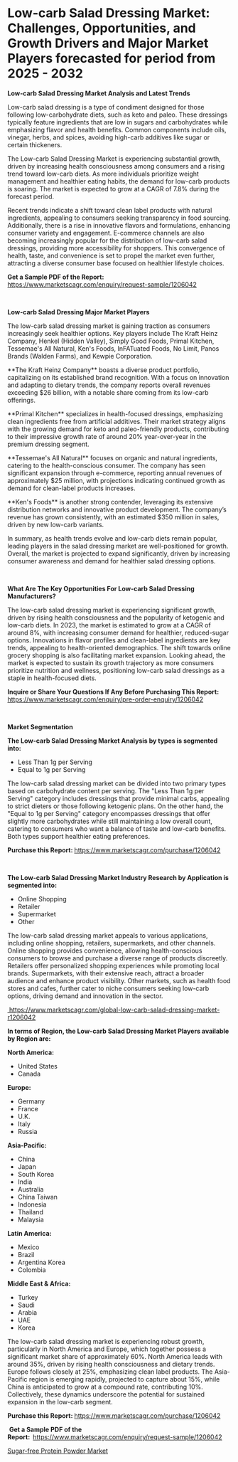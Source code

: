 <p><h1>Low-carb Salad Dressing Market: Challenges, Opportunities, and Growth Drivers and Major Market Players forecasted for period from 2025 - 2032</h1></p><p><strong>Low-carb Salad Dressing Market Analysis and Latest Trends</strong></p>
<p><p>Low-carb salad dressing is a type of condiment designed for those following low-carbohydrate diets, such as keto and paleo. These dressings typically feature ingredients that are low in sugars and carbohydrates while emphasizing flavor and health benefits. Common components include oils, vinegar, herbs, and spices, avoiding high-carb additives like sugar or certain thickeners.</p><p>The Low-carb Salad Dressing Market is experiencing substantial growth, driven by increasing health consciousness among consumers and a rising trend toward low-carb diets. As more individuals prioritize weight management and healthier eating habits, the demand for low-carb products is soaring. The market is expected to grow at a CAGR of 7.8% during the forecast period. </p><p>Recent trends indicate a shift toward clean label products with natural ingredients, appealing to consumers seeking transparency in food sourcing. Additionally, there is a rise in innovative flavors and formulations, enhancing consumer variety and engagement. E-commerce channels are also becoming increasingly popular for the distribution of low-carb salad dressings, providing more accessibility for shoppers. This convergence of health, taste, and convenience is set to propel the market even further, attracting a diverse consumer base focused on healthier lifestyle choices.</p></p>
<p><strong>Get a Sample PDF of the Report:&nbsp;</strong> <a href="https://www.marketscagr.com/enquiry/request-sample/1206042?utm_campaign=1869&utm_medium=2&utm_source=Github&utm_content=ia&utm_term=15022025&utm_id=low-carb-salad-dressing">https://www.marketscagr.com/enquiry/request-sample/1206042</a></p>
<p>&nbsp;</p>
<p><strong>Low-carb Salad Dressing Major Market Players</strong></p>
<p><p>The low-carb salad dressing market is gaining traction as consumers increasingly seek healthier options. Key players include The Kraft Heinz Company, Henkel (Hidden Valley), Simply Good Foods, Primal Kitchen, Tessemae's All Natural, Ken's Foods, InFATuated Foods, No Limit, Panos Brands (Walden Farms), and Kewpie Corporation.</p><p>**The Kraft Heinz Company** boasts a diverse product portfolio, capitalizing on its established brand recognition. With a focus on innovation and adapting to dietary trends, the company reports overall revenues exceeding $26 billion, with a notable share coming from its low-carb offerings.</p><p>**Primal Kitchen** specializes in health-focused dressings, emphasizing clean ingredients free from artificial additives. Their market strategy aligns with the growing demand for keto and paleo-friendly products, contributing to their impressive growth rate of around 20% year-over-year in the premium dressing segment.</p><p>**Tessemae's All Natural** focuses on organic and natural ingredients, catering to the health-conscious consumer. The company has seen significant expansion through e-commerce, reporting annual revenues of approximately $25 million, with projections indicating continued growth as demand for clean-label products increases.</p><p>**Ken's Foods** is another strong contender, leveraging its extensive distribution networks and innovative product development. The company’s revenue has grown consistently, with an estimated $350 million in sales, driven by new low-carb variants.</p><p>In summary, as health trends evolve and low-carb diets remain popular, leading players in the salad dressing market are well-positioned for growth. Overall, the market is projected to expand significantly, driven by increasing consumer awareness and demand for healthier salad dressing options.</p></p>
<p>&nbsp;</p>
<p><strong>What Are The Key Opportunities For Low-carb Salad Dressing Manufacturers?</strong></p>
<p><p>The low-carb salad dressing market is experiencing significant growth, driven by rising health consciousness and the popularity of ketogenic and low-carb diets. In 2023, the market is estimated to grow at a CAGR of around 8%, with increasing consumer demand for healthier, reduced-sugar options. Innovations in flavor profiles and clean-label ingredients are key trends, appealing to health-oriented demographics. The shift towards online grocery shopping is also facilitating market expansion. Looking ahead, the market is expected to sustain its growth trajectory as more consumers prioritize nutrition and wellness, positioning low-carb salad dressings as a staple in health-focused diets.</p></p>
<p><strong>Inquire or Share Your Questions If Any Before Purchasing This Report:</strong> <a href="https://www.marketscagr.com/enquiry/pre-order-enquiry/1206042?utm_campaign=1869&utm_medium=2&utm_source=Github&utm_content=ia&utm_term=15022025&utm_id=low-carb-salad-dressing">https://www.marketscagr.com/enquiry/pre-order-enquiry/1206042</a></p>
<p>&nbsp;</p>
<p><strong>Market Segmentation</strong></p>
<p><strong>The Low-carb Salad Dressing Market Analysis by types is segmented into:</strong></p>
<p><ul><li>Less Than 1g per Serving</li><li>Equal to 1g per Serving</li></ul></p>
<p><p>The low-carb salad dressing market can be divided into two primary types based on carbohydrate content per serving. The "Less Than 1g per Serving" category includes dressings that provide minimal carbs, appealing to strict dieters or those following ketogenic plans. On the other hand, the "Equal to 1g per Serving" category encompasses dressings that offer slightly more carbohydrates while still maintaining a low overall count, catering to consumers who want a balance of taste and low-carb benefits. Both types support healthier eating preferences.</p></p>
<p><strong>Purchase this Report:&nbsp;</strong><a href="https://www.marketscagr.com/purchase/1206042?utm_campaign=1869&utm_medium=2&utm_source=Github&utm_content=ia&utm_term=15022025&utm_id=low-carb-salad-dressing">https://www.marketscagr.com/purchase/1206042</a></p>
<p>&nbsp;</p>
<p><strong>The Low-carb Salad Dressing Market Industry Research by Application is segmented into:</strong></p>
<p><ul><li>Online Shopping</li><li>Retailer</li><li>Supermarket</li><li>Other</li></ul></p>
<p><p>The low-carb salad dressing market appeals to various applications, including online shopping, retailers, supermarkets, and other channels. Online shopping provides convenience, allowing health-conscious consumers to browse and purchase a diverse range of products discreetly. Retailers offer personalized shopping experiences while promoting local brands. Supermarkets, with their extensive reach, attract a broader audience and enhance product visibility. Other markets, such as health food stores and cafes, further cater to niche consumers seeking low-carb options, driving demand and innovation in the sector.</p></p>
<p><a href="https://www.marketscagr.com/global-low-carb-salad-dressing-market-r1206042?utm_campaign=1869&utm_medium=2&utm_source=Github&utm_content=ia&utm_term=15022025&utm_id=low-carb-salad-dressing">&nbsp;https://www.marketscagr.com/global-low-carb-salad-dressing-market-r1206042</a></p>
<p><strong>In terms of Region, the Low-carb Salad Dressing Market Players available by Region are:</strong></p>
<p>
    <p> <strong> North America: </strong>
        <ul>
            <li>United States</li>
            <li>Canada</li>
        </ul>
        </p> 
    <p> <strong> Europe: </strong>
        <ul>
            <li>Germany</li>
            <li>France</li>
            <li>U.K.</li>
            <li>Italy</li>
            <li>Russia</li>
        </ul>
        </p> 
    <p> <strong> Asia-Pacific: </strong>
        <ul>
            <li>China</li>
            <li>Japan</li>
            <li>South Korea</li>
            <li>India</li>
            <li>Australia</li>
            <li>China Taiwan</li>
            <li>Indonesia</li>
            <li>Thailand</li>
            <li>Malaysia</li>
        </ul>
        </p> 
    <p> <strong> Latin America: </strong>
        <ul>
            <li>Mexico</li>
            <li>Brazil</li>
            <li>Argentina Korea</li>
            <li>Colombia</li>
        </ul>
        </p> 
    <p> <strong> Middle East & Africa: </strong>
        <ul>
            <li>Turkey</li>
            <li>Saudi</li>
            <li>Arabia</li>
            <li>UAE</li>
            <li>Korea</li>
        </ul>
    </p>
    </p>
<p><p>The low-carb salad dressing market is experiencing robust growth, particularly in North America and Europe, which together possess a significant market share of approximately 60%. North America leads with around 35%, driven by rising health consciousness and dietary trends. Europe follows closely at 25%, emphasizing clean label products. The Asia-Pacific region is emerging rapidly, projected to capture about 15%, while China is anticipated to grow at a compound rate, contributing 10%. Collectively, these dynamics underscore the potential for sustained expansion in the low-carb segment.</p></p>
<p><strong>Purchase this Report: </strong><a href="https://www.marketscagr.com/purchase/1206042?utm_campaign=1869&utm_medium=2&utm_source=Github&utm_content=ia&utm_term=15022025&utm_id=low-carb-salad-dressing">https://www.marketscagr.com/purchase/1206042</a></p>
<p>&nbsp;<strong>Get a Sample PDF of the Report:&nbsp;&nbsp;</strong><a href="https://www.marketscagr.com/enquiry/request-sample/1206042?utm_campaign=1869&utm_medium=2&utm_source=Github&utm_content=ia&utm_term=15022025&utm_id=low-carb-salad-dressing">https://www.marketscagr.com/enquiry/request-sample/1206042</a></p>
<p><strong></strong></p>
<p><p><a href="https://github.com/provorikovar/Market-Research-Report-List-7/blob/main/sugar-free-protein-powder-market.md?utm_campaign=1869&utm_medium=2&utm_source=Github&utm_content=ia&utm_term=15022025&utm_id=low-carb-salad-dressing">Sugar-free Protein Powder Market</a></p></p>